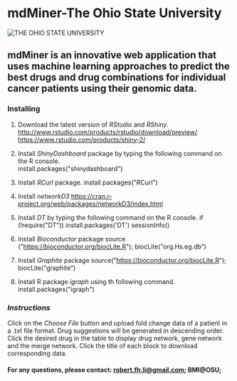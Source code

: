 # **mdMiner-The Ohio State University**

<img src="https://www.osu.edu/assets/site/images/osu-logo.png" alt="THE OHIO STATE UNIVERSITY">

## mdMiner is an innovative web application that uses machine learning approaches to predict the best drugs and drug combinations for individual cancer patients using their genomic data.

 
### **Installing** 

1) Download the latest version of *RStudio* and *RShiny*.
http://www.rstudio.com/products/rstudio/download/preview/
https://www.rstudio.com/products/shiny-2/

2) Install *ShinyDashboard* package by typing the following command on the R console.  
install.packages("shinydashboard") 

3) Install *RCurl* package. install.packages("RCurl")

4) Install *networkD3* https://cran.r-project.org/web/packages/networkD3/index.html

4) Install *DT* by typing the following command on the R console. 
if (!require("DT")) install.packages('DT')
sessionInfo()

5) Install *Bioconductor* package 
source ("https://bioconductor.org/biocLite.R"); biocLite("org.Hs.eg.db”)

6) Install *Graphite* package 
source("https://bioconductor.org/biocLite.R");
biocLite("graphite”)

7) Install R package *igraph* using th following command.
 install.packages("igraph")
 
### *Instructions*

Click on the *Choose File* button and upload fold change data of a patient in a .txt file format. 
Drug suggestions will be generated in descending order. 
Click the desired drug  in the table to display drug network, gene network and the merge network. 
Click the title of each block to download corresponding data.

#### For any questions, please contact: robert.fh.li@gmail.com; BMI@OSU;
